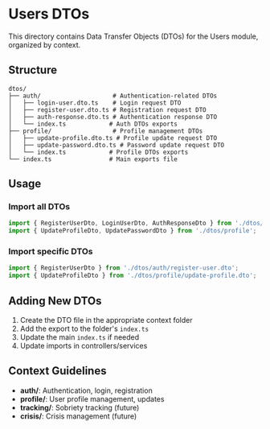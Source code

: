 # Users DTOs

This directory contains Data Transfer Objects (DTOs) for the Users module, organized by context.

## Structure

```
dtos/
├── auth/                    # Authentication-related DTOs
│   ├── login-user.dto.ts    # Login request DTO
│   ├── register-user.dto.ts # Registration request DTO
│   ├── auth-response.dto.ts # Authentication response DTO
│   └── index.ts            # Auth DTOs exports
├── profile/                 # Profile management DTOs
│   ├── update-profile.dto.ts # Profile update request DTO
│   ├── update-password.dto.ts # Password update request DTO
│   └── index.ts            # Profile DTOs exports
└── index.ts                # Main exports file
```

## Usage

### Import all DTOs
```typescript
import { RegisterUserDto, LoginUserDto, AuthResponseDto } from './dtos/auth';
import { UpdateProfileDto, UpdatePasswordDto } from './dtos/profile';
```

### Import specific DTOs
```typescript
import { RegisterUserDto } from './dtos/auth/register-user.dto';
import { UpdateProfileDto } from './dtos/profile/update-profile.dto';
```

## Adding New DTOs

1. Create the DTO file in the appropriate context folder
2. Add the export to the folder's `index.ts`
3. Update the main `index.ts` if needed
4. Update imports in controllers/services

## Context Guidelines

- **auth/**: Authentication, login, registration
- **profile/**: User profile management, updates
- **tracking/**: Sobriety tracking (future)
- **crisis/**: Crisis management (future)

